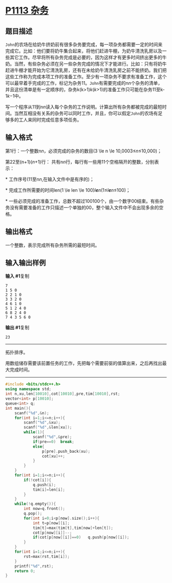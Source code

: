 # [P1113 杂务](https://www.luogu.com.cn/problem/P1113)

## 题目描述

`John`的农场在给奶牛挤奶前有很多杂务要完成，每一项杂务都需要一定的时间来完成它。比如：他们要将奶牛集合起来，将他们赶进牛棚，为奶牛清洗乳房以及一些其它工作。尽早将所有杂务完成是必要的，因为这样才有更多时间挤出更多的牛奶。当然，有些杂务必须在另一些杂务完成的情况下才能进行。比如：只有将奶牛赶进牛棚才能开始为它清洗乳房，还有在未给奶牛清洗乳房之前不能挤奶。我们把这些工作称为完成本项工作的准备工作。至少有一项杂务不要求有准备工作，这个可以最早着手完成的工作，标记为杂务11。`John`有需要完成的n*n*个杂务的清单，并且这份清单是有一定顺序的，杂务k(k>1)*k*(*k*>1)的准备工作只可能在杂务11至k-1*k*−1中。

写一个程序从11到n*n*读入每个杂务的工作说明。计算出所有杂务都被完成的最短时间。当然互相没有关系的杂务可以同时工作，并且，你可以假定`John`的农场有足够多的工人来同时完成任意多项任务。

## 输入格式

第1行：一个整数n*n*，必须完成的杂务的数目(3 \le n \le 10,0003≤*n*≤10,000)；

第22至(n+1)(*n*+1)行： 共有n*n*行，每行有一些用11个空格隔开的整数，分别表示：

\* 工作序号(11至n*n*,在输入文件中是有序的)；

\* 完成工作所需要的时间len(1 \le len \le 100)*l**e**n*(1≤*l**e**n*≤100)；

\* 一些必须完成的准备工作，总数不超过100100个，由一个数字00结束。有些杂务没有需要准备的工作只描述一个单独的00，整个输入文件中不会出现多余的空格。

## 输出格式

一个整数，表示完成所有杂务所需的最短时间。

## 输入输出样例

**输入 #1**复制

```
7
1 5 0
2 2 1 0
3 3 2 0
4 6 1 0
5 1 2 4 0
6 8 2 4 0
7 4 3 5 6 0
```

**输出 #1**复制

```
23
```



***

拓扑排序。

用数组储存需要该前置任务的工作，先把每个需要前驱的值算出来，之后再找出最大完成时间。

***



```c++
#include <bits/stdc++.h>
using namespace std;
int n,xu,len[10010],cot[10010],pre,tim[10010],rst;
vector<int> p[10010];
queue<int> q;
int main(){
	scanf("%d",&n);
	for(int i=1;i<=n;i++){
		scanf("%d",&xu);
		scanf("%d",&len[xu]);
		while(1){
			scanf("%d",&pre);
			if(pre==0)	break;
			else{
				p[pre].push_back(xu);
				cot[xu]++;
			} 
		}
	}
	for(int i=1;i<=n;i++){
		if(!cot[i]){
			q.push(i);
			tim[i]=len[i];
		}	
	}
	while(!q.empty()){
		int now=q.front();
		q.pop();
		for(int i=0;i<p[now].size();i++){
			int t=p[now][i];
			tim[t]=max(tim[t],tim[now]+len[t]);
			cot[p[now][i]]--;
			if(cot[p[now][i]]==0)	q.push(p[now][i]);
		}
	}
	for(int i=1;i<=n;i++){
		rst=max(rst,tim[i]);
	}
	printf("%d",rst);
	return 0;
}
```

